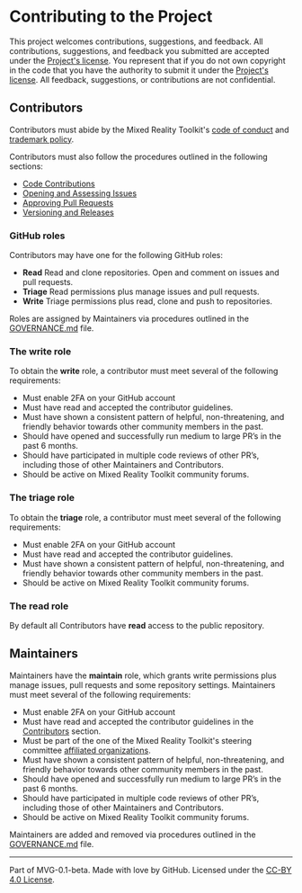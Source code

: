 # Contributing to the Project

This project welcomes contributions, suggestions, and feedback. All contributions, suggestions, and feedback you submitted are accepted under the [Project's license](./LICENSE.md). You represent that if you do not own copyright in the code that you have the authority to submit it under the [Project's license](./LICENSE.md). All feedback, suggestions, or contributions are not confidential.

## Contributors

Contributors must abide by the Mixed Reality Toolkit's [code of conduct](https://github.com/MixedRealityToolkit/MixedRealityToolkit-MVG/blob/main/org-docs/CODE-OF-CONDUCT.md) and [trademark policy](https://github.com/MixedRealityToolkit/MixedRealityToolkit-MVG/blob/main/org-docs/TRADEMARKS.md).

Contributors must also follow the procedures outlined in the following sections:

* [Code Contributions](contributions/code-contributions.md)
* [Opening and Assessing Issues](contributions/opening-and-assessing-issues.md)
* [Approving Pull Requests](contributions/merging-pull-requests.md)
* [Versioning and Releases](contributions/versioning-and-releases.md)

### GitHub roles

Contributors may have one for the following GitHub roles:

* **Read** Read and clone repositories. Open and comment on issues and pull requests.
* **Triage** Read permissions plus manage issues and pull requests.
* **Write** Triage permissions plus read, clone and push to repositories.

Roles are assigned by Maintainers via procedures outlined in the [GOVERNANCE.md](../GOVERNANCE.md) file.

### The write role

To obtain the **write** role, a contributor must meet several of the following requirements:

* Must enable 2FA on your GitHub account
* Must have read and accepted the contributor guidelines.
* Must have shown a consistent pattern of helpful, non-threatening, and friendly behavior towards other community members in the past.
* Should have opened and successfully run medium to large PR’s in the past 6 months.
* Should have participated in multiple code reviews of other PR’s, including those of other Maintainers and Contributors.
* Should be active on Mixed Reality Toolkit community forums.

### The triage role

To obtain the **triage** role, a contributor must meet several of the following requirements:

* Must enable 2FA on your GitHub account
* Must have read and accepted the contributor guidelines.
* Must have shown a consistent pattern of helpful, non-threatening, and friendly behavior towards other community members in the past.
* Should be active on Mixed Reality Toolkit community forums.

### The read role

By default all Contributors have **read** access to the public repository.

## Maintainers

Maintainers have the **maintain** role, which grants write permissions plus manage issues, pull requests and some repository settings. Maintainers must meet several of the following requirements:

* Must enable 2FA on your GitHub account
* Must have read and accepted the contributor guidelines in the [Contributors](#contributors) section.
* Must be part of the one of the Mixed Reality Toolkit's steering committee [affiliated organizations](https://github.com/MixedRealityToolkit/MixedRealityToolkit-MVG/blob/main/org-docs/STEERING-COMMITTEE.md).
* Must have shown a consistent pattern of helpful, non-threatening, and friendly behavior towards other community members in the past.
* Should have opened and successfully run medium to large PR’s in the past 6 months.
* Should have participated in multiple code reviews of other PR’s, including those of other Maintainers and Contributors.
* Should be active on Mixed Reality Toolkit community forums.

Maintainers are added and removed via procedures outlined in the [GOVERNANCE.md](./GOVERNANCE.md) file.

---
Part of MVG-0.1-beta.
Made with love by GitHub. Licensed under the [CC-BY 4.0 License](https://creativecommons.org/licenses/by-sa/4.0/).
